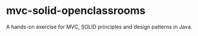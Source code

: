 # mvc-solid-openclassrooms
A hands-on exercise for MVC, SOLID principles and design patterns in Java.
